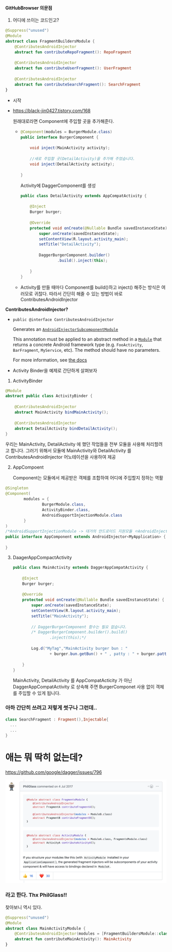 #### GitHubBrowser 의문점

1. 어디에 쓰이는 코드인고?

```kotlin
@Suppress("unused")
@Module
abstract class FragmentBuildersModule {
    @ContributesAndroidInjector
    abstract fun contributeRepoFragment(): RepoFragment

    @ContributesAndroidInjector
    abstract fun contributeUserFragment(): UserFragment

    @ContributesAndroidInjector
    abstract fun contributeSearchFragment(): SearchFragment
}

```

- 시작 

- https://black-jin0427.tistory.com/168

  원래대로라면 Component에 주입할 곳을 추가해준다.

  - ```java
    @Component(modules = BurgerModule.class)
    public interface BurgerComponent {
    
        void inject(MainActivity activity);
    
        //새로 주입할 곳(DetailActivity)을 추가해 주었습니다.
        void inject(DetailActivity activity);
    
    }
    ```

    Activity에 DaggerComponent를 생성

    ```java
    public class DetailActivity extends AppCompatActivity {
    
        @Inject
        Burger burger;
    
        @Override
        protected void onCreate(@Nullable Bundle savedInstanceState) {
            super.onCreate(savedInstanceState);
            setContentView(R.layout.activity_main);
            setTitle("DetailActivity");
    
            DaggerBurgerComponent.builder()
                    .build().inject(this);
            
        }
    }
    ```

    

  - Activity를 만들 때마다 Component를 build()하고 inject() 해주는 방식은  여러모로 귀찮다. 따라서 간단히 해줄 수 있는 방법이 바로 ContributesAndroidInjector

**ContributesAndroidInjector?**

- ```
  public @interface ContributesAndroidInjector
  ```

  Generates an [`AndroidInjector`](https://google.github.io/dagger/api/2.12/dagger/android/AndroidInjector.html)[`Subcomponent`](https://google.github.io/dagger/api/2.12/dagger/Subcomponent.html)[`Module`](https://google.github.io/dagger/api/2.12/dagger/Module.html)

  This annotation must be applied to an abstract method in a [`Module`](https://google.github.io/dagger/api/2.12/dagger/Module.html) that returns a concrete Android framework type (e.g. `FooActivity`, `BarFragment`, `MyService`, etc). The method should have no parameters.

  For more information, see [the docs](https://google.github.io/dagger/android)

- Activity Binder을 예제로 간단하게 살펴보자

1. ActivityBinder

```java
@Module
abstract public class ActivityBinder {

    @ContributesAndroidInjector
    abstract MainActivity bindMainActivity();

    @ContributesAndroidInjector
    abstract DetailActivity bindDetailActivity();
}
```

 우리는 MainActivity, DetailActivity 에 했던 작업들을 전부 모듈을 사용해 처리할려고 합니다. 그러기 위해서 모듈에 MainActivity와 DetailActivity 를 ContributesAndroidInjector 어노테이션을 사용하여 제공


2. AppCompoent

   Component는 모듈에서 제공받은 객체를 조합하여 어디에 주입할지 정하는 역활

```java
@Singleton
@Component(
        modules = {
                BurgerModule.class,
                ActivityBinder.class,
                AndroidSupportInjectionModule.class
        }
)
/*AndroidSupportInjectionModule -> 대거의 안드로이드 지원모듈 ㅇAndroidInjector<MyApplication>을 상속함으로써 MyApplication 으로 주입합니다.*/
public interface AppComponent extends AndroidInjector<MyApplication> {

}
```

3. DaagerAppCompactActivity

   ```java
   public class MainActivity extends DaggerAppCompatActivity {
   
       @Inject
       Burger burger;
   
       @Override
       protected void onCreate(@Nullable Bundle savedInstanceState) {
           super.onCreate(savedInstanceState);
           setContentView(R.layout.activity_main);
           setTitle("MainActivity");
   
           // DaggerBurgerComponent 함수는 필요 없습니다.
           /* DaggerBurgerComponent.builder().build()
                   .inject(this);*/
   
           Log.d("MyTag","MainActivity burger bun : " 
                   + burger.bun.getBun() + " , patty : " + burger.patty.getPatty());
   
       }
   }
   ```

   MainActivity, DetailActivity 를 AppCompatActicity 가 아닌 DaggerAppCompatActivity 로 상속해 주면 BurgerComponet 사용 없이 객체를 주입할 수 있게 됩니다.

### 아하 간단히 쓰려고 저렇게 썻구나 그런데..



```kotlin
class SearchFragment : Fragment(),Injectable{
  ...
  ...
}
```

# 애는 뭐 딱히 없는데?

https://github.com/google/dagger/issues/796

![img](./images/daager_issue.png)

### 라고 한다. Thx PhilGlass!!

찾아보니 역시 있다.

```kotlin
@Suppress("unused")
@Module
abstract class MainActivityModule {
    @ContributesAndroidInjector(modules = [FragmentBuildersModule::class])
    abstract fun contributeMainActivity(): MainActivity
}

```

